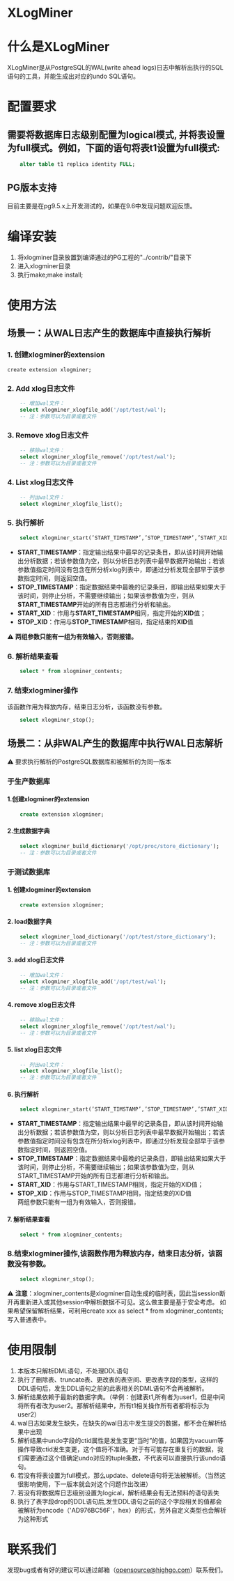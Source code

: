 XLogMiner
=====

# 什么是XLogMiner
XLogMiner是从PostgreSQL的WAL(write ahead logs)日志中解析出执行的SQL语句的工具，并能生成出对应的undo SQL语句。

# 配置要求
## 需要将数据库日志级别配置为logical模式, 并将表设置为full模式。例如，下面的语句将表t1设置为full模式:

```sql
	alter table t1 replica identity FULL;
```

## PG版本支持
目前主要是在pg9.5.x上开发测试的，如果在9.6中发现问题欢迎反馈。

# 编译安装
1. 将xlogminer目录放置到编译通过的PG工程的"../contrib/"目录下
2. 进入xlogminer目录
3. 执行make;make install;

# 使用方法
## 场景一：从WAL日志产生的数据库中直接执行解析
### 1. 创建xlogminer的extension
	create extension xlogminer;

### 2. Add xlog日志文件
```sql
	-- 增加wal文件：
	select xlogminer_xlogfile_add('/opt/test/wal');
	-- 注：参数可以为目录或者文件
```

### 3. Remove xlog日志文件
```sql
	-- 移除wal文件：
	select xlogminer_xlogfile_remove('/opt/test/wal');
	-- 注：参数可以为目录或者文件
```

### 4. List xlog日志文件
```sql
	-- 列出wal文件：
	select xlogminer_xlogfile_list();
```

### 5. 执行解析
```sql
	select xlogminer_start(’START_TIMSTAMP’,’STOP_TIMESTAMP’,’START_XID’,’STOP_XID’)
```
* **START_TIMESTAMP**：指定输出结果中最早的记录条目，即从该时间开始输出分析数据；若该参数值为空，则以分析日志列表中最早数据开始输出；若该参数值指定时间没有包含在所分析xlog列表中，即通过分析发现全部早于该参数指定时间，则返回空值。	
* **STOP_TIMESTAMP**：指定数据结果中最晚的记录条目，即输出结果如果大于该时间，则停止分析，不需要继续输出；如果该参数值为空，则从**START_TIMESTAMP**开始的所有日志都进行分析和输出。	
* **START_XID**：作用与**START_TIMESTAMP**相同，指定开始的**XID**值；	
* **STOP_XID**：作用与**STOP_TIMESTAMP**相同，指定结束的**XID**值	

:warning: **两组参数只能有一组为有效输入，否则报错。**
	
### 6. 解析结果查看
```sql
	select * from xlogminer_contents;
```

### 7. 结束xlogminer操作
该函数作用为释放内存，结束日志分析，该函数没有参数。
```sql
	select xlogminer_stop();
```


## 场景二：从非WAL产生的数据库中执行WAL日志解析
:warning: 要求执行解析的PostgreSQL数据库和被解析的为同一版本

### 于生产数据库

#### 1.创建xlogminer的extension
```sql
	create extension xlogminer;
```
	
#### 2.生成数据字典
```sql
	select xlogminer_build_dictionary('/opt/proc/store_dictionary');
	-- 注：参数可以为目录或者文件
```


### 于测试数据库

#### 1. 创建xlogminer的extension
```sql
	create extension xlogminer;
```

#### 2. load数据字典
```sql
	select xlogminer_load_dictionary('/opt/test/store_dictionary');
	-- 注：参数可以为目录或者文件
```
	
#### 3. add xlog日志文件
```sql
	-- 增加wal文件：
	select xlogminer_xlogfile_add('/opt/test/wal');
	-- 注：参数可以为目录或者文件
```

#### 4. remove xlog日志文件
```sql
	-- 移除wal文件：
	select xlogminer_xlogfile_remove('/opt/test/wal');
	-- 注：参数可以为目录或者文件
```
#### 5. list xlog日志文件	
```sql
	-- 列出wal文件：
	select xlogminer_xlogfile_list();
	-- 注：参数可以为目录或者文件
```

	
#### 6. 执行解析
```sql
	select xlogminer_start(’START_TIMSTAMP’,’STOP_TIMESTAMP’,’START_XID’,’STOP_XID’)
```
* **START_TIMESTAMP**：指定输出结果中最早的记录条目，即从该时间开始输出分析数据；若该参数值为空，则以分析日志列表中最早数据开始输出；若该参数值指定时间没有包含在所分析xlog列表中，即通过分析发现全部早于该参数指定时间，则返回空值。	
* **STOP_TIMESTAMP**：指定数据结果中最晚的记录条目，即输出结果如果大于该时间，则停止分析，不需要继续输出；如果该参数值为空，则从START_TIMESTAMP开始的所有日志都进行分析和输出。	
* **START_XID**：作用与START_TIMESTAMP相同，指定开始的XID值；	
* **STOP_XID**：作用与STOP_TIMESTAMP相同，指定结束的XID值	
	两组参数只能有一组为有效输入，否则报错。	

#### 7. 解析结果查看
```sql
	select * from xlogminer_contents;
```

### 8.结束xlogminer操作,该函数作用为释放内存，结束日志分析，该函数没有参数。
```sql
	select xlogminer_stop();
```

:warning: **注意**：xlogminer_contents是xlogminer自动生成的临时表，因此当session断开再重新进入或其他session中解析数据不可见。这么做主要是基于安全考虑。
      如果希望保留解析结果，可利用create xxx as select * from  xlogminer_contents;写入普通表中。

# 使用限制
1. 本版本只解析DML语句，不处理DDL语句
2. 执行了删除表、truncate表、更改表的表空间、更改表字段的类型，这样的DDL语句后，发生DDL语句之前的此表相关的DML语句不会再被解析。
3. 解析结果依赖于最新的数据字典。（举例：创建表t1,所有者为user1，但是中间将所有者改为user2。那解析结果中，所有t1相关操作所有者都将标示为user2）
4. wal日志如果发生缺失，在缺失的wal日志中发生提交的数据，都不会在解析结果中出现
5. 解析结果中undo字段的ctid属性是发生变更“当时”的值，如果因为vacuum等操作导致ctid发生变更，这个值将不准确。对于有可能存在重复行的数据，我们需要通过这个值确定undo对应的tuple条数，不代表可以直接执行该undo语句。
6. 若没有将表设置为full模式，那么update、delete语句将无法被解析。（当然这很影响使用，下一版本就会对这个问题作出改进）
7. 若没有将数据库日志级别设置为logical，解析结果会有无法预料的语句丢失
8. 执行了表字段drop的DDL语句后,发生DDL语句之前的这个字段相关的值都会被解析为encode（'AD976BC56F'，hex）的形式，另外自定义类型也会解析为这种形式

# 联系我们
发现bug或者有好的建议可以通过邮箱（opensource@highgo.com）联系我们。
